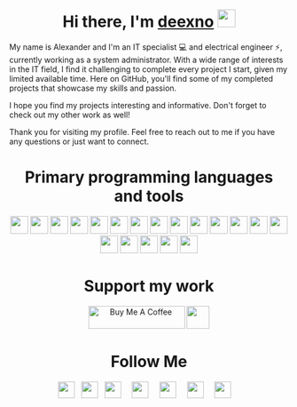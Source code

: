 <h1 align="center">Hi there, I'm <a href="https://www.deexno.com" target="_blank">deexno</a>
  <img src="https://user-images.githubusercontent.com/50229919/222240188-4aa6b55e-7402-4c60-b718-59cb21df408d.gif" height="32" />
</h1>

My name is Alexander and I'm an IT specialist 💻 and electrical engineer ⚡, currently working as a system administrator. With a wide range of interests in the IT field, I find it challenging to complete every project I start, given my limited available time. Here on GitHub, you'll find some of my completed projects that showcase my skills and passion.

I hope you find my projects interesting and informative. Don't forget to check out my other work as well!

Thank you for visiting my profile. Feel free to reach out to me if you have any questions or just want to connect.

<h1 align="center">Primary programming languages and tools</h1>
<p align="center">
  <img src="https://img.shields.io/badge/-C Sharp-blueviolet?style=flat-square&logo=Csharp&logoColor=white" height="32" />
  <img src="https://img.shields.io/badge/-C++-blue?style=flat-square&logo=Cplusplus&logoColor=white" height="32" />
  <img src="https://img.shields.io/badge/-Python-yellow?style=flat-square&logo=python&logoColor=white" height="32" />
  <img src="https://img.shields.io/badge/Django-092E20?style=for-the-badge&logo=django&logoColor=white" height="32" />
  <img src="https://img.shields.io/badge/-Assembly-orange?style=flat-square&logo=assembly&logoColor=white" height="32" />
  <img src="https://img.shields.io/badge/-Kubernetes-blue?style=flat-square&logo=kubernetes&logoColor=white" height="32" />
  <img src="https://img.shields.io/badge/-Linux-black?style=flat-square&logo=linux&logoColor=white" height="32" />
  <img src="https://img.shields.io/badge/-Vmware-brightgreen?style=flat-square&logo=vmware&logoColor=white" height="32" />
  <img src="https://img.shields.io/badge/-Proxmox-red?style=flat-square&logo=proxmox&logoColor=white" height="32" />
  <img src="https://img.shields.io/badge/-Nginx-brightgreen?style=flat-square&logo=nginx&logoColor=white" height="32" />
  <img src="https://img.shields.io/badge/-Windows Server-blue?style=flat-square&logo=windows&logoColor=white" height="32" />
  <img src="https://img.shields.io/badge/-Mysql-orange?style=flat-square&logo=mysql&logoColor=white" height="32" />
  <img src="https://img.shields.io/badge/-MS Power Platform-blue?style=flat-square&logo=microsoft&logoColor=white" height="32" />
  <img src="https://img.shields.io/badge/-Html 5-red?style=flat-square&logo=html5&logoColor=white" height="32" />
  <img src="https://img.shields.io/badge/-Css 3-blue?style=flat-square&logo=css3&logoColor=white" height="32" />
  <img src="https://img.shields.io/badge/-Elastic Stack-yellow?style=flat-square&logo=elastic&logoColor=white" height="32" />
  <img src="https://img.shields.io/badge/-Burp Suite-orange?style=flat-square&logo=burpsuite&logoColor=white" height="32" />
  <img src="https://img.shields.io/badge/-Wireshark-blue?style=flat-square&logo=wireshark&logoColor=white" height="32" />
  <img src="https://img.shields.io/badge/-And many more-inactive?style=flat-square&logo=more&logoColor=white" height="32" />
</p>

<h1 align="center">Support my work</h1>
<p align="center">
  <a href="https://www.buymeacoffee.com/deexno" target="_blank"><img src="https://cdn.buymeacoffee.com/buttons/default-orange.png" alt="Buy Me A Coffee" height="41" width="174"></a>
  <a href="https://www.paypal.com/paypalme/deexno" target="_blank"><img src="https://img.shields.io/badge/Support me-00457C?style=for-the-badge&logo=paypal&logoColor=white" height="41" /></a>
</p>

<h1 align="center">Follow Me</h1>
<p align='center'>
  <a href="https://blog.deexno.com/"><img height="30" src="https://simpleicons.org/icons/blogger.svg"></a>&nbsp;&nbsp;
  <a href="https://www.thingiverse.com/deexno/"><img height="30" src="https://simpleicons.org/icons/thingiverse.svg"></a>&nbsp;&nbsp;
  <a href="https://tryhackme.com/p/deexno/"><img height="30" src="https://simpleicons.org/icons/tryhackme.svg"></a>&nbsp;&nbsp;</a>&nbsp;&nbsp;
  <a href="https://gitlab.com/deexno/"><img height="30" src="https://simpleicons.org/icons/gitlab.svg"></a>&nbsp;&nbsp;</a>&nbsp;&nbsp;
  <a href="https://t.me/deexno/"><img height="30" src="https://simpleicons.org/icons/telegram.svg"></a>&nbsp;&nbsp;</a>&nbsp;&nbsp;
  <a href="https://www.instagram.com/deexno.tar.gz/"><img height="30" src="https://simpleicons.org/icons/instagram.svg"></a>&nbsp;&nbsp;</a>&nbsp;&nbsp;
  <a href="https://www.linkedin.com/in/alexander-stampfer/"><img height="30" src="https://simpleicons.org/icons/linkedin.svg"></a>&nbsp;&nbsp;</a>&nbsp;&nbsp;
 </p>

